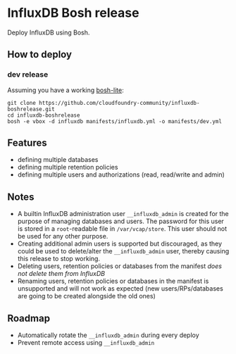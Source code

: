 # InfluxDB Bosh release

Deploy InfluxDB using Bosh.

## How to deploy

### dev release

Assuming you have a working [bosh-lite](https://bosh.io/docs/bosh-lite):

```
git clone https://github.com/cloudfoundry-community/influxdb-boshrelease.git
cd influxdb-boshrelease
bosh -e vbox -d influxdb manifests/influxdb.yml -o manifests/dev.yml
```

## Features
- defining multiple databases
- defining multiple retention policies
- defining multiple users and authorizations (read, read/write and admin)

## Notes
- A builtin InfluxDB administration user `__influxdb_admin` is created for the purpose of managing databases and users. The password for this user is stored in a `root`-readable file in `/var/vcap/store`. This user should not be used for any other purpose.
- Creating additional admin users is supported but discouraged, as they could be used to delete/alter the `__influxdb_admin` user, thereby causing this release to stop working.
- Deleting users, retention policies or databases from the manifest *does not delete them from InfluxDB*
- Renaming users, retention policies or databases in the manifest is unsupported and will not work as expected (new users/RPs/databases are going to be created alongside the old ones)

## Roadmap
- Automatically rotate the `__influxdb_admin` during every deploy
- Prevent remote access using `__influxdb_admin`
